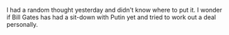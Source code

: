 I had a random thought yesterday and didn't know where to put it. I wonder if Bill Gates has had a sit-down with Putin yet and tried to work out a deal personally.
